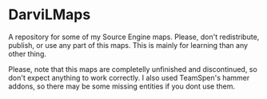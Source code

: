 # DarviLMaps
A repository for some of my Source Engine maps. Please, don't redistribute, publish, or use any part of this maps. This is mainly for learning than any other thing.

Please, note that this maps are completelly unfinished and discontinued, so don't expect anything to work correctly.
I also used TeamSpen's hammer addons, so there may be some missing entities if you dont use them.
